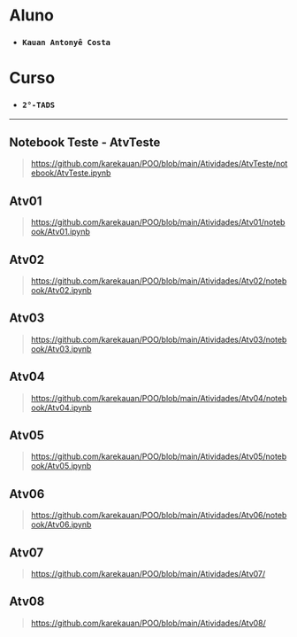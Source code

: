 # Aluno

* ###  `Kauan Antonyê Costa` 

# Curso

* ### `2°-TADS`

<hr>

## Notebook Teste - AtvTeste

> https://github.com/karekauan/POO/blob/main/Atividades/AtvTeste/notebook/AtvTeste.ipynb

## Atv01

> https://github.com/karekauan/POO/blob/main/Atividades/Atv01/notebook/Atv01.ipynb

## Atv02

> https://github.com/karekauan/POO/blob/main/Atividades/Atv02/notebook/Atv02.ipynb

## Atv03

> https://github.com/karekauan/POO/blob/main/Atividades/Atv03/notebook/Atv03.ipynb

## Atv04

> https://github.com/karekauan/POO/blob/main/Atividades/Atv04/notebook/Atv04.ipynb

## Atv05

> https://github.com/karekauan/POO/blob/main/Atividades/Atv05/notebook/Atv05.ipynb

## Atv06

> https://github.com/karekauan/POO/blob/main/Atividades/Atv06/notebook/Atv06.ipynb

## Atv07

> https://github.com/karekauan/POO/blob/main/Atividades/Atv07/

## Atv08

> https://github.com/karekauan/POO/blob/main/Atividades/Atv08/
